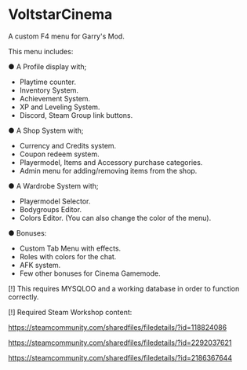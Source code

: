 # VoltstarCinema
A custom F4 menu for Garry's Mod.

This menu includes:

● A Profile display with;
- Playtime counter.
- Inventory System.
- Achievement System.
- XP and Leveling System.
- Discord, Steam Group link buttons.

● A Shop System with;
- Currency and Credits system.
- Coupon redeem system.
- Playermodel, Items and Accessory purchase categories.
- Admin menu for adding/removing items from the shop.

● A Wardrobe System with;
- Playermodel Selector.
- Bodygroups Editor.
- Colors Editor. (You can also change the color of the menu).

● Bonuses:
- Custom Tab Menu with effects.
- Roles with colors for the chat.
- AFK system.
- Few other bonuses for Cinema Gamemode.

[!] This requires MYSQLOO and a working database in order to function correctly.

[!] Required Steam Workshop content:

https://steamcommunity.com/sharedfiles/filedetails/?id=118824086

https://steamcommunity.com/sharedfiles/filedetails/?id=2292037621

https://steamcommunity.com/sharedfiles/filedetails/?id=2186367644
